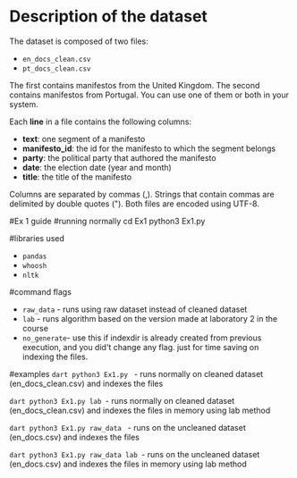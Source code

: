 # Description of the dataset

The dataset is composed of two files:

- `en_docs_clean.csv`
- `pt_docs_clean.csv`

The first contains manifestos from the United Kingdom. The second contains
manifestos from Portugal. You can use one of them or both in your system.

Each **line** in a file contains the following columns:

- **text**: one segment of a manifesto
- **manifesto_id**: the id for the manifesto to which the segment belongs
- **party**: the political party that authored the manifesto
- **date**: the election date (year and month)
- **title**: the title of the manifesto

Columns are separated by commas (,). Strings that contain commas are delimited
by double quotes ("). Both files are encoded using UTF-8.

#Ex 1 guide
#running normally
cd Ex1
python3 Ex1.py

#libraries used
- `pandas`
- `whoosh`
- `nltk`

#command flags
- `raw_data` - runs using raw dataset instead of cleaned dataset 
- `lab`  - runs algorithm based on the version made at laboratory 2 in the course
- `no_generate`- use this if indexdir is already created from previous execution, and you did't change any flag. just for time saving on indexing the files.

#examples
```dart python3 Ex1.py ``` - runs normally on cleaned dataset (en_docs_clean.csv) and indexes the files

```dart python3 Ex1.py lab ```- runs normally on cleaned dataset (en_docs_clean.csv) and indexes the files in memory using lab method

```dart python3 Ex1.py raw_data ``` - runs on the uncleaned dataset (en_docs.csv) and indexes the files

```dart python3 Ex1.py raw_data lab ```- runs on the uncleaned dataset (en_docs.csv) and indexes the files in memory using lab method

